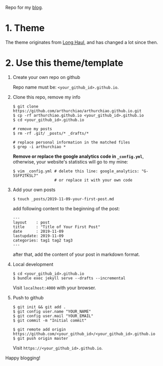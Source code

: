 Repo for my [blog](https://arthurchiao.github.io).

# 1. Theme

The theme originates from [Long Haul](http://github.com/brianmaierjr/long-haul),
and has changed a lot since then.

# 2. Use this theme/template

1. Create your own repo on github

    Repo name must be: `<your_github_id>.github.io`.

2. Clone this repo, remove my info

    ```shell
    $ git clone https://github.com/arthurchiao/arthurchiao.github.io.git
    $ cp -rf arthurchiao.github.io <your_github_id>.github.io
    $ cd <your_github_id>.github.io
    
    # remove my posts
    $ rm -rf .git/ _posts/* _drafts/*
    
    # replace personal information in the matched files
    $ grep -i arthurchiao *
    ```

    **Remove or replace the google analytics code in `_config.yml`**, otherwise,
    your website's statistics will go to my mine:

    ```shell
    $ vim _config.yml # delete this line: google_analytics: "G-5SFP2TKSL7"
                      # or replace it with your own code
    ```

3. Add your own posts

    ```
    $ touch _posts/2019-11-09-your-first-post.md
    ```

    add following content to the beginning of the post:

    ```
    ---
    layout    : post
    title     : "Title of Your First Post"
    date      : 2019-11-09
    lastupdate: 2019-11-09
    categories: tag1 tag2 tag3
    ---
    ```

    after that, add the content of your post in markdown format.

4. Local development

    ```shell
    $ cd <your_github_id>.github.io
    $ bundle exec jekyll serve --drafts --incremental
    ```

    Visit `localhost:4000` with your browser.

5. Push to github

    ```shell
    $ git init && git add .
    $ git config user.name "YOUR_NAME"
    $ git config user.mail "YOUR_EMAIL"
    $ git commit -m "Initial commit"

    $ git remote add origin https://github.com/<your_github_id>/<your_github_id>.github.io
    $ git push origin master
    ```

    Visit `https://<your_github_id>.github.io`.

Happy blogging!
